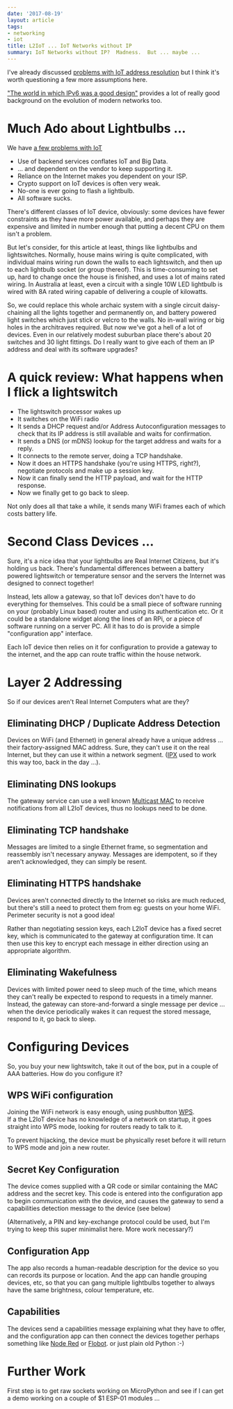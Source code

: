 ```yaml
---
date: '2017-08-19'
layout: article
tags:
- networking
- iot
title: L2IoT ... IoT Networks without IP
summary: IoT Networks without IP?  Madness.  But ... maybe ...
---
```


I've already discussed 
[problems with IoT address resolution](/art/mac-address-resolution/)
but I think it's worth questioning a few more assumptions here.

["The world in which IPv6 was a good design"](http://apenwarr.ca/log/?m=201708#10)
provides a lot of really good background on the evolution of modern networks too.

Much Ado about Lightbulbs ...
=============================

We have [a few problems with IoT](/art/the-internet-of-not-shit-things/)  

* Use of backend services conflates IoT and Big Data.
* ... and dependent on the vendor to keep supporting it.
* Reliance on the Internet makes you dependent on your ISP.
* Crypto support on IoT devices is often very weak.
* No-one is ever going to flash a lightbulb.
* All software sucks.

There's different classes of IoT device, obviously: some devices have
fewer constraints as they have more power available, and perhaps they
are expensive and limited in number enough that putting a decent CPU 
on them isn't a problem.

But let's consider, for this article at least, things like lightbulbs and
lightswitches.  Normally, house mains wiring is quite complicated, with
individual mains wiring run down the walls to each lightswitch, and then
up to each lightbulb socket (or group thereof).  This is time-consuming 
to set up, hard to change once the house is finished, and uses a lot of
mains rated wiring.  In Australia at least, even a circuit with a single
10W LED lightbulb is wired with 8A rated wiring capable of delivering 
a couple of kilowatts.

So, we could replace this whole archaic system with a single circuit
daisy-chaining all the lights together and permanently on, and
battery powered light switches which just stick or velcro to the walls.
No in-wall wiring or big holes in the architraves required.
But now we've got a hell of a lot of devices.  Even in our relatively
modest suburban place there's about 20 switches and 30 light fittings.
Do I really want to give each of them an IP address and deal with its
software upgrades?

A quick review: What happens when I flick a lightswitch
=======================================================

* The lightswitch processor wakes up
* It switches on the WiFi radio
* It sends a DHCP request and/or Address Autoconfiguration messages
  to check that its IP address is still available and waits for confirmation.
* It sends a DNS (or mDNS) lookup for the target address and waits for a reply.
* It connects to the remote server, doing a TCP handshake.
* Now it does an HTTPS handshake (you're using HTTPS, right?), negotiate
  protocols and make up a session key.
* Now it can finally send the HTTP payload, and wait for the HTTP response.
* Now we finally get to go back to sleep.

Not only does all that take a while, it sends many WiFi frames each 
of which costs battery life.

Second Class Devices ...
========================

Sure, it's a nice idea that your lightbulbs are Real Internet Citizens,
but it's holding us back.  There's fundamental differences between a battery
powered lightswitch or temperature sensor and the servers the Internet was
designed to connect together!

Instead, lets allow a gateway, so that IoT devices don't have to do 
everything for themselves.  This could be 
a small piece of software running on your (probably Linux based)
router and using its authentication etc.  Or it could be a standalone 
widget along the lines of an RPi, or a piece of software running on a server
PC.  All it has to do is provide a simple "configuration app" interface.

Each IoT device then relies on it for configuration to provide a gateway
to the internet, and the app can route traffic within the house network.

Layer 2 Addressing
==================

So if our devices aren't Real Internet Computers what are they?

Eliminating DHCP / Duplicate Address Detection
----------------------------------------------

Devices on WiFi (and Ethernet) in general already have a unique address ...
their factory-assigned MAC address.  Sure, they can't use it on the real
Internet, but they can use it within a network segment.
([IPX](https://en.wikipedia.org/wiki/Internetwork_Packet_Exchange) used 
to work this way too, back in the day ...).

Eliminating DNS lookups
-----------------------

The gateway service can use a 
well known [Multicast MAC](https://en.wikipedia.org/wiki/Multicast_address#Ethernet)
to receive notifications from all L2IoT devices, thus no lookups need to be done.

Eliminating TCP handshake
-------------------------

Messages are limited to a single Ethernet frame, so segmentation and reassembly
isn't necessary anyway.  Messages are idempotent, so if they aren't acknowledged,
they can simply be resent.

Eliminating HTTPS handshake
---------------------------

Devices aren't connected directly to the Internet so risks are much reduced, but
there's still a need to protect them from eg: guests on your home WiFi.
Perimeter security is not a good idea!
 
Rather than negotiating session keys, each L2IoT device has a fixed secret key,
which is communicated to the gateway at configuration time.  It can then use this
key to encrypt each message in either direction using an appropriate algorithm.

Eliminating Wakefulness
-----------------------

Devices with limited power need to sleep much of the time, which means they can't
really be expected to respond to requests in a timely manner.  Instead, the
gateway can store-and-forward a single message per device ... when the device
periodically wakes it can request the stored message, respond to it, go back to 
sleep.

Configuring Devices
===================

So, you buy your new lightswitch, take it out of the box, put in a couple of AAA 
batteries.  How do you configure it?

WPS WiFi configuration
----------------------

Joining the WiFi network is easy enough, using pushbutton
[WPS](https://en.wikipedia.org/wiki/Wi-Fi_Protected_Setup).  
If a the L2IoT device has no knowledge of a network on startup, it goes straight
into WPS mode, looking for routers ready to talk to it.

To prevent hijacking, the device must be physically reset before it will return to 
WPS mode and join a new router.

Secret Key Configuration
------------------------

The device comes supplied with a QR code or similar containing the MAC address
and the secret key.  This code is entered into the configuration app to begin
communication with the device, and causes the gateway to send a capabilities
detection message to the device (see below)

(Alternatively, a PIN and key-exchange protocol could be used, but I'm trying
to keep this super minimalist here.  More work necessary?)

Configuration App
-----------------

The app also records a human-readable description for the device
so you can records its purpose or location.  And the app can handle grouping
devices, etc, so that you can gang multiple lightbulbs together to always
have the same brightness, colour temperature, etc.

Capabilities
------------

The devices send a capabilities message explaining what they have to offer, and
the configuration app can then connect the devices together perhaps something like
[Node Red](https://nodered.org/) or [Flobot](/art/flobot-graphical-dataflow-language-for-robots/).
or just plain old Python :-)

Further Work
============

First step is to get raw sockets working on MicroPython and see if I can 
get a demo working on a couple of $1 ESP-01 modules ...

